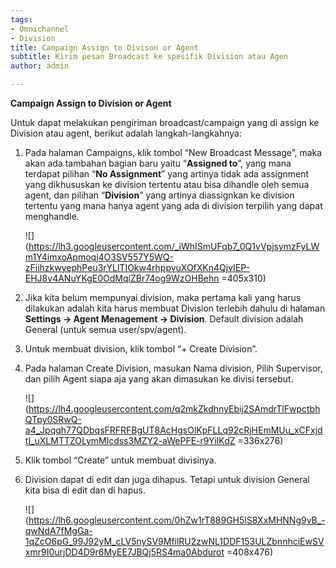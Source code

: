 ```yaml
---
tags:
- Omnichannel
- Division
title: Campaign Assign to Divison or Agent
subtitle: Kirim pesan Broadcast ke spesifik Division atau Agen
author: admin

---
```

**Campaign Assign to Division or Agent**

Untuk dapat melakukan pengiriman broadcast/campaign yang di assign ke Division atau agent, berikut adalah langkah-langkahnya:

1. Pada halaman Campaigns, klik tombol “New Broadcast Message”, maka akan ada tambahan bagian baru yaitu “**Assigned to**”, yang mana terdapat pilihan “**No Assignment**” yang artinya tidak ada assignment yang dikhususkan ke division tertentu atau bisa dihandle oleh semua agent, dan pilihan “**Division**” yang artinya diassignkan ke division tertentu yang mana hanya agent yang ada di division terpilih yang dapat menghandle.  
     
   ![](https://lh3.googleusercontent.com/_iWhISmUFqb7_0Q1vVpjsymzFyLWm1Y4imxoApmoqj4O3SV557Y5WQ-zFiihzkwyephPeu3rYLlTIOkw4rhppvuXOfXKn4QjvIEP-EHJ8v4ANuYKgE0OdMqiZBr74og9WzOHBehn =405x310)
2. Jika kita belum mempunyai division, maka pertama kali yang harus dilakukan adalah kita harus membuat Division terlebih dahulu di halaman **Settings -> Agent Menagement -> Division**. Default division adalah General (untuk semua user/spv/agent).
3. Untuk membuat division, klik tombol “+ Create Division”.
4. Pada halaman Create Division, masukan Nama division, Pilih Supervisor, dan pilih Agent siapa aja yang akan dimasukan ke divisi tersebut.  
     
   ![](https://lh4.googleusercontent.com/q2mkZkdhnyEbij2SAmdrTlFwpctbhQTpy0SRwQ-a4_Jpqqh77QDbqsFRFRFBgUT8AcHgsOlKpFLLq92cRjHEmMUu_xCFxjdtI_uXLMTTZOLymMlcdss3MZY2-aWePFE-r9YiIKdZ =336x276)
5. Klik tombol “Create” untuk membuat divisinya.
6. Division dapat di edit dan juga dihapus. Tetapi untuk division General kita bisa di edit dan di hapus.

   ![](https://lh6.googleusercontent.com/0hZw1rT889GH5lS8XxMHNNg9vB_-qwNdA7fMgGa-1qZcO6pG_99J92yM_cLV5nySV9MfilRU2zwNL1DDF153ULZbnnhciEwSVxmr9I0urjDD4D9r6MyEE7JBQj5RS4ma0Abdurot =408x476)